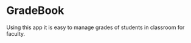 <h1>GradeBook</h1>
Using this app it is easy to manage grades of students in classroom for faculty.
